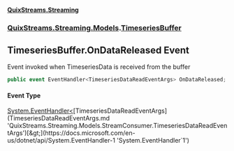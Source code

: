 #### [QuixStreams.Streaming](index.md 'index')
### [QuixStreams.Streaming.Models](QuixStreams.Streaming.Models.md 'QuixStreams.Streaming.Models').[TimeseriesBuffer](TimeseriesBuffer.md 'QuixStreams.Streaming.Models.TimeseriesBuffer')

## TimeseriesBuffer.OnDataReleased Event

Event invoked when TimeseriesData is received from the buffer

```csharp
public event EventHandler<TimeseriesDataReadEventArgs> OnDataReleased;
```

#### Event Type
[System.EventHandler&lt;](https://docs.microsoft.com/en-us/dotnet/api/System.EventHandler-1 'System.EventHandler`1')[TimeseriesDataReadEventArgs](TimeseriesDataReadEventArgs.md 'QuixStreams.Streaming.Models.StreamConsumer.TimeseriesDataReadEventArgs')[&gt;](https://docs.microsoft.com/en-us/dotnet/api/System.EventHandler-1 'System.EventHandler`1')